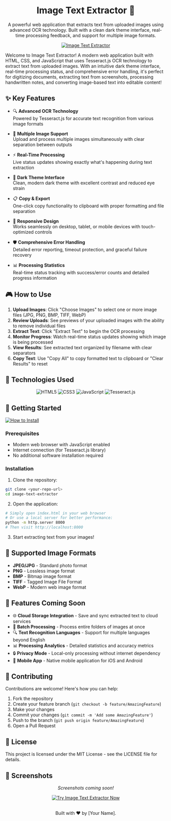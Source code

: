 <a name="readme-top"></a>

<div align="center">
  <h1>Image Text Extractor 📸</h1>
  <p>A powerful web application that extracts text from uploaded images using advanced OCR technology. Built with a clean dark theme interface, real-time processing feedback, and support for multiple image formats.</p>
  
  <a href="#"><img src="https://img.shields.io/badge/Image-Text_Extractor-0066FF?style=for-the-badge&logo=javascript&logoColor=white" alt="Image Text Extractor"></a>

</div>

Welcome to Image Text Extractor! A modern web application built with HTML, CSS, and JavaScript that uses Tesseract.js OCR technology to extract text from uploaded images. With an intuitive dark theme interface, real-time processing status, and comprehensive error handling, it's perfect for digitizing documents, extracting text from screenshots, processing handwritten notes, and converting image-based text into editable content!

## ✨ Key Features

* 🔍 **Advanced OCR Technology**
  </br>Powered by Tesseract.js for accurate text recognition from various image formats

* 📁 **Multiple Image Support**
  </br>Upload and process multiple images simultaneously with clear separation between outputs

* ⚡ **Real-Time Processing**
  </br>Live status updates showing exactly what's happening during text extraction

* 🎨 **Dark Theme Interface**
  </br>Clean, modern dark theme with excellent contrast and reduced eye strain

* 📋 **Copy & Export**
  </br>One-click copy functionality to clipboard with proper formatting and file separation

* 📱 **Responsive Design**
  </br>Works seamlessly on desktop, tablet, or mobile devices with touch-optimized controls

* 🛡️ **Comprehensive Error Handling**
  </br>Detailed error reporting, timeout protection, and graceful failure recovery

* 📊 **Processing Statistics**
  </br>Real-time status tracking with success/error counts and detailed progress information

## 🎮 How to Use

1. **Upload Images**: Click "Choose Images" to select one or more image files (JPG, PNG, BMP, TIFF, WebP)
2. **Review Uploads**: See previews of your uploaded images with the ability to remove individual files
3. **Extract Text**: Click "Extract Text" to begin the OCR processing
4. **Monitor Progress**: Watch real-time status updates showing which image is being processed
5. **View Results**: See extracted text organized by filename with clear separators
6. **Copy Text**: Use "Copy All" to copy formatted text to clipboard or "Clear Results" to reset

## 🔧 Technologies Used

<div align="center">
  <img src="https://img.shields.io/badge/HTML5-E34F26?style=for-the-badge&logo=html5&logoColor=white" alt="HTML5">
  <img src="https://img.shields.io/badge/CSS3-1572B6?style=for-the-badge&logo=css3&logoColor=white" alt="CSS3">
  <img src="https://img.shields.io/badge/JavaScript-F7DF1E?style=for-the-badge&logo=javascript&logoColor=black" alt="JavaScript">
  <img src="https://img.shields.io/badge/Tesseract.js-000000?style=for-the-badge&logo=tesseract&logoColor=white" alt="Tesseract.js">
</div>

## 🚀 Getting Started

  <a href="#-getting-started"><img src="https://img.shields.io/badge/🔧%20How%20to%20Install-808080?style=for-the-badge" alt="How to Install"></a>

### Prerequisites
- Modern web browser with JavaScript enabled
- Internet connection (for Tesseract.js library)
- No additional software installation required

### Installation
1. Clone the repository:
```bash
git clone <your-repo-url>
cd image-text-extractor
```

2. Open the application:
```bash
# Simply open index.html in your web browser
# Or use a local server for better performance:
python -m http.server 8000
# Then visit http://localhost:8000
```

3. Start extracting text from your images!

## 📸 Supported Image Formats

* **JPEG/JPG** - Standard photo format
* **PNG** - Lossless image format
* **BMP** - Bitmap image format
* **TIFF** - Tagged Image File Format
* **WebP** - Modern web image format

## 🎯 Features Coming Soon

* 🌐 **Cloud Storage Integration** - Save and sync extracted text to cloud services
* 📄 **Batch Processing** - Process entire folders of images at once
* 🔍 **Text Recognition Languages** - Support for multiple languages beyond English
* 📊 **Processing Analytics** - Detailed statistics and accuracy metrics
* 🔒 **Privacy Mode** - Local-only processing without internet dependency
* 📱 **Mobile App** - Native mobile application for iOS and Android

## 🤝 Contributing

Contributions are welcome! Here's how you can help:

1. Fork the repository
2. Create your feature branch (`git checkout -b feature/AmazingFeature`)
3. Make your changes
4. Commit your changes (`git commit -m 'Add some AmazingFeature'`)
5. Push to the branch (`git push origin feature/AmazingFeature`)
6. Open a Pull Request

## 📄 License

This project is licensed under the MIT License - see the LICENSE file for details.

## 🌟 Screenshots

<div align="center">
  <p><i>Screenshots coming soon!</i></p>
</div>

<div align="center">
  <a href="#"><img src="https://img.shields.io/badge/📸%20Try%20Image%20Text%20Extractor%20Now-4285F4?style=for-the-badge" alt="Try Image Text Extractor Now"></a>
</div>

<div align="center">
<br>

  Built with ♥️ by [Your Name].
</div>